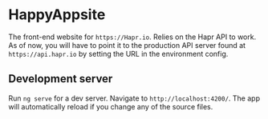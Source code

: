 # HappyAppsite

The front-end website for `https://Hapr.io`.  Relies on the Hapr API to work.  As of now, you will have to point it to the production API server found at `https://api.hapr.io` by setting the URL in the environment config.

## Development server

Run `ng serve` for a dev server. Navigate to `http://localhost:4200/`. The app will automatically reload if you change any of the source files.
